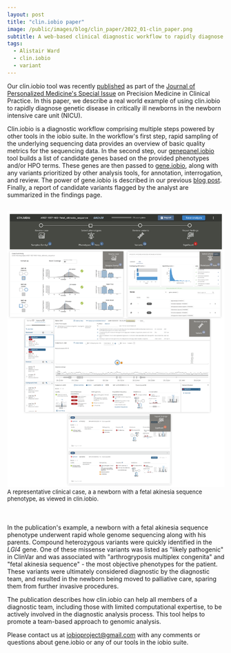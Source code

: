 ```yaml
---
layout: post
title: "clin.iobio paper"
image: /public/images/blog/clin_paper/2022_01-clin_paper.png
subtitle: A web-based clinical diagnostic workflow to rapidly diagnose genetic disease
tags:
  - Alistair Ward
  - clin.iobio
  - variant
---
```


Our clin.iobio tool was recently <a href="https://www.mdpi.com/2075-4426/12/1/73" target="_new">published</a> as part of the <a href="https://www.mdpi.com/journal/jpm/special_issues/Clinical_Precision" target="_new">Journal of Personalized Medicine's Special Issue</a> on Precision Medicine in Clinical Practice. In this paper, we describe a real world example of using clin.iobio to rapidly diagnose genetic disease in critically ill newborns in the newborn intensive care unit (NICU).

Clin.iobio is a diagnostic workflow comprising multiple steps powered by other tools in the iobio suite. In the workflow's first step, rapid sampling of the underlying sequencing data provides an overview of basic quality metrics for the sequencing data. In the second step, our <a href="https://bmcmedgenomics.biomedcentral.com/articles/10.1186/s12920-019-0641-1" target="_new">genepanel.iobio</a> tool builds a list of candidate genes based on the provided phenotypes and/or HPO terms. These genes are then passed to <a href="https://www.nature.com/articles/s41598-021-99752-5" target="_new">gene.iobio</a>, along with any variants prioritized by other analysis tools, for annotation, interrogation, and review. The power of gene.iobio is described in our previous <a href="https://iobio.io/2021/11/16/gene_paper" target="_new">blog post</a>. Finally, a report of candidate variants flagged by the analyst are summarized in the findings page.


<div style="text-align: center;margin-top: 30px;margin-bottom:50px">
  <img src="/public/images/blog/clin_paper/figure1.png" class="">
  <div style="font-size:13px;text-align:left">
  A representative clinical case, a a newborn with a fetal akinesia sequence phenotype, as viewed in clin.iobio. 
   </div>
</div>

In the publication's example, a newborn with a fetal akinesia sequence phenotype underwent rapid whole genome sequencing along with his parents. Compound heterozygous variants were quickly identified in the <i>LGI4</i> gene. One of these missense variants was listed as "likely pathogenic" in ClinVar and was associated with "arthrogryposis multiplex congenita" and "fetal akinesia sequence" - the most objective phenotypes for the patient. These variants were ultimately considered diagnostic by the diagnostic team, and resulted in the newborn being moved to palliative care, sparing them from further invasive procedures.

The publication describes how clin.iobio can help all members of a diagnostic team, including those with limited computational expertise, to be actively involved in the diagnostic analysis process. This tool helps to promote a team-based approach to genomic analysis.

Please contact us at <a href="mailto:iobioproject@gmail.com">iobioproject@gmail.com</a> with any comments or questions about gene.iobio or any of our tools in the iobio suite.
